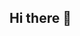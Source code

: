 ## Hi there 👋

<!--
**hug0olegna/hug0olegna** is a ✨ _special_ ✨ repository because its `README.md` (this file) appears on your GitHub profile.

Here are some ideas to get you started:

- 🔭 I’m currently working on progrim
- 🌱 I’m currently learning sexo
- 👯 I’m looking to collaborate on viado
- 🤔 I’m looking for help with ...
- 💬 Ask me about sou gay
- 📫 How to reach me: ...
- 😄 Pronouns: ...
- ⚡ Fun fact: ...
-->
